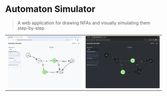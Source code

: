 # Automaton Simulator

> A web application for drawing NFAs and visually simulating them step-by-step.

<table>
<tr>
<td>
<img src="screenshot.png">
</td>
<td>
<img src="screenshot_dark.png">
</td>
</tr>
</table>
